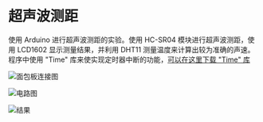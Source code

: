 超声波测距
=============================================

使用 Arduino 进行超声波测距的实验。使用 HC-SR04 模块进行超声波测距，使用 LCD1602 显示测量结果，并利用 DHT11 测量温度来计算出较为准确的声速。程序中使用 "Time" 库来使实现定时器中断的功能，[可以在这里下载 "Time" 库](http://srmonk.blogspot.com/2012/01/arduino-timer-library.html)

![面包板连接图](https://lh5.googleusercontent.com/-2ggKDjtrfuY/Uj0D_AibosI/AAAAAAAABMw/4VVXk4M1NiY/s640/Breadboard_bb.png)

![电路图](https://lh3.googleusercontent.com/-P3TPBqNYi1E/Uj0D_AqZCmI/AAAAAAAABMs/KXupBqQvZj8/s576/Breadboard_schem.png)

![结果](https://lh5.googleusercontent.com/-lM53a5xTLsA/Uj0D_fkuoxI/AAAAAAAABM0/eefNICQs9Ys/s512/result.jpg)
